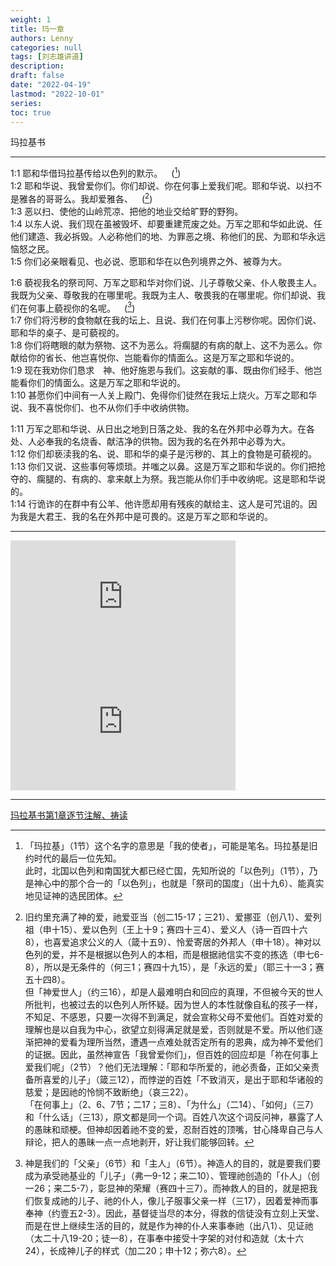 ```yaml
---
weight: 1
title: 玛一章
authors: Lenny
categories: null
tags: [刘志雄讲道]
description: 
draft: false
date: "2022-04-19"
lastmod: "2022-10-01"
series:
toc: true
---
```

玛拉基书

<!--more-->
---
1:1 耶和华借玛拉基传给以色列的默示。&emsp;([^1])   
1:2 耶和华说、我曾爱你们。你们却说、你在何事上爱我们呢。耶和华说、以扫不是雅各的哥哥么。我却爱雅各、&emsp;([^2])  
1:3 恶以扫、使他的山岭荒凉、把他的地业交给旷野的野狗。  
1:4 以东人说、我们现在虽被毁坏、却要重建荒废之处。万军之耶和华如此说、任他们建造、我必拆毁。人必称他们的地、为罪恶之境、称他们的民、为耶和华永远恼怒之民。  
1:5 你们必亲眼看见、也必说、愿耶和华在以色列境界之外、被尊为大。    

1:6 藐视我名的祭司阿、万军之耶和华对你们说、儿子尊敬父亲、仆人敬畏主人。我既为父亲、尊敬我的在哪里呢。我既为主人、敬畏我的在哪里呢。你们却说、我们在何事上藐视你的名呢。&emsp;([^3])  
1:7 你们将污秽的食物献在我的坛上、且说、我们在何事上污秽你呢。因你们说、耶和华的桌子、是可藐视的。  
1:8 你们将瞎眼的献为祭物、这不为恶么。将瘸腿的有病的献上、这不为恶么。你献给你的省长、他岂喜悦你、岂能看你的情面么。这是万军之耶和华说的。  
1:9 现在我劝你们恳求　神、他好施恩与我们。这妄献的事、既由你们经手、他岂能看你们的情面么。这是万军之耶和华说的。  
1:10 甚愿你们中间有一人关上殿门、免得你们徒然在我坛上烧火。万军之耶和华说、我不喜悦你们、也不从你们手中收纳供物。  

1:11 万军之耶和华说、从日出之地到日落之处、我的名在外邦中必尊为大。在各处、人必奉我的名烧香、献洁净的供物。因为我的名在外邦中必尊为大。  
1:12 你们却亵渎我的名、说、耶和华的桌子是污秽的、其上的食物是可藐视的。  
1:13 你们又说、这些事何等烦琐。并嗤之以鼻。这是万军之耶和华说的。你们把抢夺的、瘸腿的、有病的、拿来献上为祭。我岂能从你们手中收纳呢。这是耶和华说的。  
1:14 行诡诈的在群中有公羊、他许愿却用有残疾的献给主、这人是可咒诅的。因为我是大君王、我的名在外邦中是可畏的。这是万军之耶和华说的。  

---
<iframe width="360" height="200" src="https://www.youtube.com/embed/Dt45gHJqJIA" title="01 玛拉基书 1：1 耶和华话语的负担 刘志雄" frameborder="0" allow="accelerometer; autoplay; clipboard-write; encrypted-media; gyroscope; picture-in-picture" allowfullscreen class = "center"></iframe>

<br>  
<iframe width="360" height="200" src="https://www.youtube.com/embed/luTZSYBi3lE" title="2022年09月25日 BCTC教会：鸡同鸭讲（玛拉基书1:2-5） 刘志雄" frameborder="0" allow="accelerometer; autoplay; clipboard-write; encrypted-media; gyroscope; picture-in-picture" allowfullscreen></iframe>

---
[^1]: 「玛拉基」（1节）这个名字的意思是「我的使者」，可能是笔名。玛拉基是旧约时代的最后一位先知。  
此时，北国以色列和南国犹大都已经亡国，先知所说的「以色列」（1节），乃是神心中的那个合一的「以色列」，也就是「祭司的国度」（出十九6）、能真实地见证神的选民团体。  
[^2]: 旧约里充满了神的爱，祂爱亚当（创二15-17；三21）、爱挪亚（创八1）、爱列祖（申十15）、爱以色列（王上十9；赛四十三4）、爱义人（诗一百四十六8），也喜爱追求公义的人（箴十五9）、怜爱寄居的外邦人（申十18）。神对以色列的爱，并不是根据以色列人的本相，而是根据祂信实不变的拣选（申七6-8），所以是无条件的（何三1；赛四十九15），是「永远的爱」（耶三十一3；赛五十四8）。  
但「神爱世人」（约三16），却是人最难明白和回应的真理，不但被今天的世人所批判，也被过去的以色列人所怀疑。因为世人的本性就像自私的孩子一样，不知足、不感恩，只要一次得不到满足，就会宣称父母不爱他们。百姓对爱的理解也是以自我为中心，欲望立刻得满足就是爱，否则就是不爱。所以他们逐渐把神的爱看为理所当然，遭遇一点难处就否定所有的恩典，成为神不爱他们的证据。因此，虽然神宣告「我曾爱你们」，但百姓的回应却是「祢在何事上爱我们呢」（2节）？他们无法理解：「耶和华所爱的，祂必责备，正如父亲责备所喜爱的儿子」（箴三12），而悖逆的百姓「不致消灭，是出于耶和华诸般的慈爱；是因祂的怜悯不致断绝」（哀三22）。  
「在何事上」（2、6、7节；二17；三8）、「为什么」（二14）、「如何」（三7）和「什么话」（三13），原文都是同一个词。百姓八次这个词反问神，暴露了人的愚昧和顽梗。但神却因着祂不变的爱，忍耐百姓的顶嘴，甘心降卑自己与人辩论，把人的愚昧一点一点地剥开，好让我们能够回转。  
[^3]: 神是我们的「父亲」（6节）和「主人」（6节）。神造人的目的，就是要我们要成为承受祂基业的「儿子」（弗一9-12；来二10）、管理祂创造的「仆人」（创一26；来二5-7），彰显神的荣耀（赛四十三7）。而神救人的目的，就是把我们恢复成祂的儿子、祂的仆人，像儿子服事父亲一样（三17），因着爱神而事奉神（约壹五2-3）。因此，基督徒当尽的本分，得救的信徒没有立刻上天堂、而是在世上继续生活的目的，就是作为神的仆人来事奉祂（出八1）、见证祂（太二十八19-20；徒一8），在事奉中接受十字架的对付和造就（太十六24），长成神儿子的样式（加二20；申十12；弥六8）。  

[玛拉基书第1章逐节注解、祷读](https://cmcbiblereading.com/2016/11/02/%e7%8e%9b%e6%8b%89%e5%9f%ba%e4%b9%a6%e7%ac%ac1%e7%ab%a0%e9%80%90%e8%8a%82%e6%b3%a8%e8%a7%a3%e3%80%81%e7%a5%b7%e8%af%bb/)